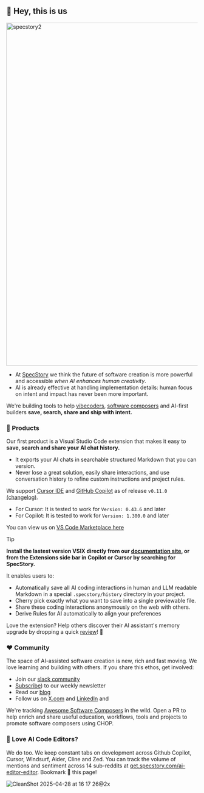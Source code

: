 
## 👋 Hey, this is us
<img width="900" alt="specstory2" src="https://github.com/user-attachments/assets/5263ce23-d733-4050-bb16-8930b9f7a013" />


- At [SpecStory](www.specstory.com) we think the future of software creation is more powerful and accessible _when AI enhances human creativity_.
- AI is already effective at handling implementation details: human focus on intent and impact has never been more important.

We're building tools to help [vibecoders](https://en.wikipedia.org/wiki/Vibe_coding), [software composers](https://tolacapital.com/2024/11/13/the-rise-of-the-software-composer-a-new-era-of-software-creation) and AI-first builders **save, search, share and ship with intent.**

### 🤖 Products

Our first product is a Visual Studio Code extension that makes it easy to **save, search and share your AI chat history.** 
- It exports your AI chats in searchable structured Markdown that you can version.
- Never lose a great solution, easily share interactions, and use conversation history to refine custom instructions and project rules.

We support [Cursor IDE](https://www.cursor.com/) and [GitHub Copilot](https://github.com/features/copilot) as of release `v0.11.0` [(changelog)](https://marketplace.visualstudio.com/items/SpecStory.specstory-vscode/changelog).

- For Cursor: It is tested to work for `Version: 0.43.6` and later
- For Copilot: It is tested to work for `Version: 1.300.0` and later

You can view us on [VS Code Marketplace here](http://get.specstory.com/cursor-extension) 

> [!TIP]
**Install the lastest version VSIX directly from our [documentation site](docs.specstory.com), or from the Extensions side bar in Copilot or Cursor by searching for SpecStory.** 

It enables users to:

- Automatically save all AI coding interactions in human and LLM readable Markdown in a special `.specstory/history` directory in your project.
- Cherry pick exactly what you want to save into a single previewable file. 
- Share these coding interactions anonymously on the web with others.
- Derive Rules for AI automatically to align your preferences 

Love the extension? Help others discover their AI assistant's memory upgrade by dropping a quick [review](https://marketplace.visualstudio.com/items?itemName=SpecStory.specstory-vscode&ssr=false#review-details)! 🧠

### ❤️ Community

The space of AI-assisted software creation is new, rich and fast moving. We love learning and building with others. If you share this ethos, get involved:

- Join our [slack community](https://specstory.slack.com/join/shared_invite/zt-2vq0274ck-MYS39rgOpDSmgfE1IeK9gg)
- [Subscribe](https://newsletter.specstory.com/)) to our weekly newsletter
- Read our [blog](https://specstory.com/blog)
- Follow us on [X.com](https://x.com/specstoryai) and [LinkedIn](https://www.linkedin.com/company/specstory/) and

We're tracking [Awesome Software Composers](https://github.com/specstoryai/awesome-software-composers) in the wild. Open a PR to help enrich and share useful education, workflows, tools and projects to promote software composers using CHOP.

### 🤖 Love AI Code Editors? 

We do too. We keep constant tabs on development across Github Copilot, Cursor, Windsurf, Aider, Cline and Zed. You can track the volume of mentions and sentiment across 14 sub-reddits at [get.specstory.com/ai-editor-editor](get.specstory.com/ai-editor-editor). Bookmark 🔖 this page!

![CleanShot 2025-04-28 at 16 17 26@2x](https://github.com/user-attachments/assets/4bce8e57-37c1-4ff7-87ba-fca1163d28d0)




